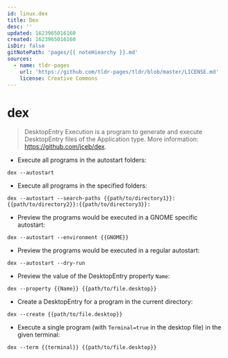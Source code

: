 ```yaml
---
id: linux.dex
title: Dex
desc: ''
updated: 1623965016160
created: 1623965016160
isDir: false
gitNotePath: 'pages/{{ noteHiearchy }}.md'
sources:
  - name: tldr-pages
    url: 'https://github.com/tldr-pages/tldr/blob/master/LICENSE.md'
    license: Creative Commons
---
```

# dex

> DesktopEntry Execution is a program to generate and execute DesktopEntry files of the Application type.
> More information: <https://github.com/jceb/dex>.

- Execute all programs in the autostart folders:

`dex --autostart`

- Execute all programs in the specified folders:

`dex --autostart --search-paths {{path/to/directory1}}:{{path/to/directory2}}:{{path/to/directory3}}:`

- Preview the programs would be executed in a GNOME specific autostart:

`dex --autostart --environment {{GNOME}}`

- Preview the programs would be executed in a regular autostart:

`dex --autostart --dry-run`

- Preview the value of the DesktopEntry property `Name`:

`dex --property {{Name}} {{path/to/file.desktop}}`

- Create a DesktopEntry for a program in the current directory:

`dex --create {{path/to/file.desktop}}`

- Execute a single program (with `Terminal=true` in the desktop file) in the given terminal:

`dex --term {{terminal}} {{path/to/file.desktop}}`

